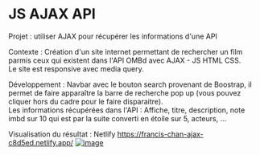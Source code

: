 # JS AJAX API
Projet : utiliser AJAX pour récupérer les informations d'une API 

Contexte : Création d'un site internet permettant de rechercher un film parmis ceux qui existent dans l'API OMBd avec AJAX - JS HTML CSS. <br>
Le site est responsive avec media query.

Développement :
Navbar avec le bouton search provenant de Boostrap, il permet de faire apparaître la barre de recherche pop up (vous pouvez cliquer hors du cadre pour le faire disparaitre).  <br>
Les informations récupérées dans l'API : Affiche, titre, description, note imbd sur 10 qui est par la suite converti en étoile sur 5, acteurs, ...


Visualisation du résultat :
Netlify https://francis-chan-ajax-c8d5ed.netlify.app/
[![image](https://github.com/ChanFrancis/JS-AJAX-API-/assets/108381402/f9c4e98d-1d9b-4673-93eb-baa32a33ce45)](https://francis-chan-ajax-c8d5ed.netlify.app/)
